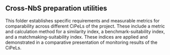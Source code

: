 ## Cross-NbS preparation utilities

This folder establishes specific requirements and measurable metrics for comparability across different CiPeLs of the project. These include a metric and calculation method for a similarity index, a benchmark-suitability index, and a matchmaking-suitability index. These indices are applied and demonstrated in a comparative presentation of monitoring results of the CiPeLs. 
